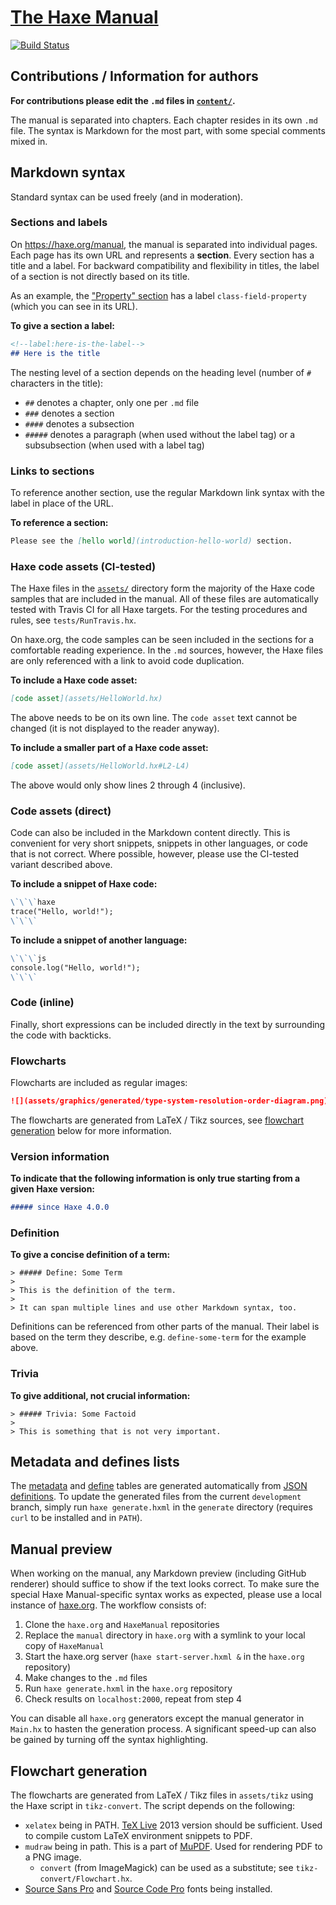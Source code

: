 # [The Haxe Manual](https://haxe.org/manual)

[![Build Status](https://travis-ci.org/HaxeFoundation/HaxeManual.svg?branch=master)](https://travis-ci.org/HaxeFoundation/HaxeManual)

## Contributions / Information for authors

**For contributions please edit the `.md` files in [`content/`](content/).**

The manual is separated into chapters. Each chapter resides in its own `.md` file. The syntax is Markdown for the most part, with some special comments mixed in.

## Markdown syntax

Standard syntax can be used freely (and in moderation).

### Sections and labels

On https://haxe.org/manual, the manual is separated into individual pages. Each page has its own URL and represents a **section**. Every section has a title and a label. For backward compatibility and flexibility in titles, the label of a section is not directly based on its title.

As an example, the ["Property" section](https://haxe.org/manual/class-field-property.html) has a label `class-field-property` (which you can see in its URL).

**To give a section a label:**

```markdown
<!--label:here-is-the-label-->
## Here is the title
```

The nesting level of a section depends on the heading level (number of `#` characters in the title):

 - `##` denotes a chapter, only one per `.md` file
 - `###` denotes a section
 - `####` denotes a subsection
 - `#####` denotes a paragraph (when used without the label tag) or a subsubsection (when used with a label tag)

### Links to sections

To reference another section, use the regular Markdown link syntax with the label in place of the URL.

**To reference a section:**

```markdown
Please see the [hello world](introduction-hello-world) section.
```

### Haxe code assets (CI-tested)

The Haxe files in the [`assets/`](assets/) directory form the majority of the Haxe code samples that are included in the manual. All of these files are automatically tested with Travis CI for all Haxe targets. For the testing procedures and rules, see `tests/RunTravis.hx`.

On haxe.org, the code samples can be seen included in the sections for a comfortable reading experience. In the `.md` sources, however, the Haxe files are only referenced with a link to avoid code duplication.

**To include a Haxe code asset:**

```markdown
[code asset](assets/HelloWorld.hx)
```

The above needs to be on its own line. The `code asset` text cannot be changed (it is not displayed to the reader anyway).

**To include a smaller part of a Haxe code asset:**

```markdown
[code asset](assets/HelloWorld.hx#L2-L4)
```

The above would only show lines 2 through 4 (inclusive).

### Code assets (direct)

Code can also be included in the Markdown content directly. This is convenient for very short snippets, snippets in other languages, or code that is not correct. Where possible, however, please use the CI-tested variant described above.

**To include a snippet of Haxe code:**

```markdown
\`\`\`haxe
trace("Hello, world!");
\`\`\`
```

**To include a snippet of another language:**

```markdown
\`\`\`js
console.log("Hello, world!");
\`\`\`
```

### Code (inline)

Finally, short expressions can be included directly in the text by surrounding the code with backticks.

### Flowcharts

Flowcharts are included as regular images:

```markdown
![](assets/graphics/generated/type-system-resolution-order-diagram.png)
```

The flowcharts are generated from LaTeX / Tikz sources, see [flowchart  generation](#flowchart-generation) below for more information.

### Version information

**To indicate that the following information is only true starting from a given Haxe version:**

```markdown
##### since Haxe 4.0.0
```

### Definition

**To give a concise definition of a term:**

```
> ##### Define: Some Term
>
> This is the definition of the term.
>
> It can span multiple lines and use other Markdown syntax, too.
```

Definitions can be referenced from other parts of the manual. Their label is based on the term they describe, e.g. `define-some-term` for the example above.

### Trivia

**To give additional, not crucial information:**

```
> ##### Trivia: Some Factoid
>
> This is something that is not very important.
```

## Metadata and defines lists

The [metadata](https://haxe.org/manual/cr-metadata.html) and [define](https://haxe.org/manual/compiler-usage-flags.html) tables are generated automatically from [JSON definitions](https://github.com/HaxeFoundation/haxe/tree/development/src-json). To update the generated files from the current `development` branch, simply run `haxe generate.hxml` in the `generate` directory (requires `curl` to be installed and in `PATH`).

## Manual preview

When working on the manual, any Markdown preview (including GitHub renderer) should suffice to show if the text looks correct. To make sure the special Haxe Manual-specific syntax works as expected, please use a local instance of [haxe.org](https://github.com/HaxeFoundation/haxe.org). The workflow consists of:

 1. Clone the `haxe.org` and `HaxeManual` repositories
 2. Replace the `manual` directory in `haxe.org` with a symlink to your local copy of `HaxeManual`
 3. Start the haxe.org server (`haxe start-server.hxml &` in the `haxe.org` repository)
 4. Make changes to the `.md` files
 5. Run `haxe generate.hxml` in the `haxe.org` repository
 6. Check results on `localhost:2000`, repeat from step 4

You can disable all `haxe.org` generators except the manual generator in `Main.hx` to hasten the generation process. A significant speed-up can also be gained by turning off the syntax highlighting.

## Flowchart generation

The flowcharts are generated from LaTeX / Tikz files in `assets/tikz` using the Haxe script in `tikz-convert`. The script depends on the following:

- `xelatex` being in PATH. [TeX Live](http://www.tug.org/texlive/) 2013 version should be sufficient. Used to compile custom LaTeX environment snippets to PDF.
- `mudraw` being in path. This is a part of [MuPDF](http://www.mupdf.com/). Used for rendering PDF to a PNG image.
  - `convert` (from ImageMagick) can be used as a substitute; see `tikz-convert/Flowchart.hx`.
- [Source Sans Pro](http://sourceforge.net/projects/sourcesans.adobe/) and [Source Code Pro](http://sourceforge.net/projects/sourcecodepro.adobe/) fonts being installed.
